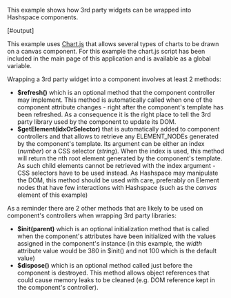 This example shows how 3rd party widgets can be wrapped into Hashspace components.

[#output]

This example uses [Chart.js] that allows several types of charts to be drawn on a canvas component. For this example the chart.js script has been included in the main page of this application and is available as a global variable.

Wrapping a 3rd party widget into a component involves at least 2 methods:

 - **$refresh()** which is an optional method that the component controller may implement. This method is automatically called when one of the component attribute changes - right after the component's template has been refreshed. As a consequence it is the right place to tell the 3rd party library used by the component to update its DOM.
 - **$getElement(idxOrSelector)** that is automatically added to component controllers and that allows to retrieve any ELEMENT_NODEs generated by the component's template. Its argument can be either an index (*number*) or a CSS selector (*string*). When the index is used, this method will return the nth root element generated by the component's template. As such child elements cannot be retrieved with the index argument - CSS selectors have to be used instead. As Hashspace may manipulate the DOM, this method should be used with care, preferably on Element nodes that have few interactions with Hashspace (such as the *canvas* element of this example)

As a reminder there are 2 other methods that are likely to be used on component's controllers when wrapping 3rd party libraries:

 - **$init(parent)** which is an optional initialization method that is called when the component's attributes have been initialized with the values assigned in the component's instance (in this example, the *width* attribute value would be 380 in $init() and not 100 which is the default value)
 - **$dispose()** which is an optional method called just before the component is destroyed. This method allows object references that could cause memory leaks to be cleaned (e.g. DOM reference kept in the component's controller).

[Chart.js]: http://chartjs.org